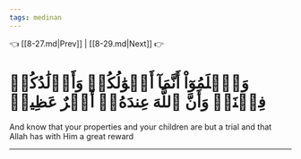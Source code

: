 ```yaml
---
tags: medinan
---
```


👈 [[8-27.md|Prev]] | [[8-29.md|Next]] 👉

# وَٱعۡلَمُوٓاْ أَنَّمَآ أَمۡوَٰلُكُمۡ وَأَوۡلَٰدُكُمۡ فِتۡنَةٞ وَأَنَّ ٱللَّهَ عِندَهُۥٓ أَجۡرٌ عَظِيمٞ

And know that your properties and your children are but a trial and that Allah has with Him a great reward

---

